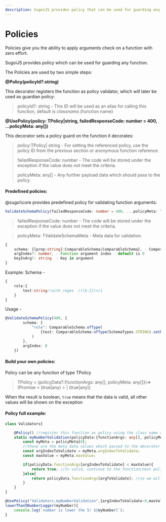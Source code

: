 ```yaml
---
description: SugoiJS provides policy that can be used for guarding any function.
---
```


# Policies

Policies give you the ability to apply arguments check on a function with zero effort.

SugoiJS provides policy which can be used for guarding any function.

The Policies are used by two simple steps:

**@Policy\(policyId?:string\)**

This decorator registers the function as policy validator, which will later be used as guardian policy:

> policyId?: string - This ID will be used as an alias for calling this function, default is ${class name}.${function name}

**@UsePolicy\(policy: TPolicy\|string, failedResponseCode: number = 400, ...policyMeta: any\[\]\)**

This decorator sets a policy guard on the function it decorates:

> policy:TPolicy\| string - For setting the referenced policy, use the policy ID from the previous section or anonymous function reference.
>
> failedResponseCode: number - The code will be stored under the exception if the value does not meet the criteria.
>
> policyMeta: any\[\] - Any further payload data which should pass to the policy.

#### Predefined policies:

@sugoi\core provides predefined policy for validating function arguments:

```typescript
ValidateSchemaPolicy(failedResponseCode: number = 400, ...policyMeta: TValidateSchemaMeta[])
```

> failedResponseCode: number - The code will be stored under the exception if the value does not meet the criteria.

> policyMeta: TValidateSchemaMeta - Meta data for validation.

```typescript
{
    schema: {[prop:string]:ComparableSchema|ComparableSchema}, - Comperable schema
    argIndex?: number, - Function argument index - default is 0
    keyInArg?: string  - Key in argument
}
```

Example: Schema -

```typescript
{
    role:{
        text:string//with regex  /([A-Z])+/i
    }
}
```

Usage -

```typescript
@ValidateSchemaPolicy(400, {
        schema: {
            "role": ComparableSchema.ofType(
                {text: ComparableSchema.ofType(SchemaTypes.STRING).setRegex("([A-Z])+", "i")}
            )
        },
        argIndex: 0
    })
```

#### Build your own policies:

Policy can be any function of type TPolicy

> TPolicy = \(policyData?:{functionArgs: any\[\], policyMeta: any\[\]}\)=&gt;\(Promise &lt; \(true\|any\) &gt; \| \(true\|any\)\)

When the result is boolean, `true` means that the data is valid, all other values will be shown on the exception

#### Policy full example:

```typescript
class Validators{

    @Policy() //register this function as policy using the class name and function name, same as use @Policy("Validators.myNumberValidation")
    static myNumberValidation(policyData:{functionArgs: any[], policyMeta: {argIndexToValidate:number,maxValue:number}[]}): true|any{
        const myMeta = policyMeta[0];
        //those are the meta data values which passed to the decorator itself while using @UsePolicy()
        const argIndexToValidate = myMeta.argIndexToValidate;
        const maxValue = myMeta.maxValue;

        if(policyData.functionArgs[argIndexToValidate] < maxValue){
            return true; //Is valid, continue to the function/next policy
        }else{
            return policyData.functionArgs[argToValidate]; //so we will be able to identify the issue on the exception
        }
    }
}

@UsePolicy("Validators.myNumberValidation",{argIndexToValidate:0,maxValue:5})
lowerThan5NumberLogger(myNumber){
    console.log(`number is lower the 5! ${myNumber}`);
}
```

